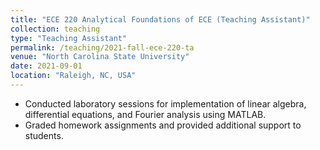 ```yaml
---
title: "ECE 220 Analytical Foundations of ECE (Teaching Assistant)"
collection: teaching
type: "Teaching Assistant"
permalink: /teaching/2021-fall-ece-220-ta
venue: "North Carolina State University"
date: 2021-09-01
location: "Raleigh, NC, USA"
---
```


- Conducted laboratory sessions for implementation of linear algebra, differential equations, and Fourier analysis using MATLAB.
- Graded homework assignments and provided additional support to students.

